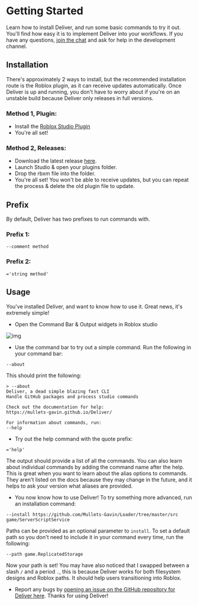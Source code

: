 # Getting Started

Learn how to install Deliver, and run some basic commands to try it out. You'll find how easy it is to implement Deliver into your workflows. If you have any questions, [join the chat](https://discord.gg/WcFrKRPYtS) and ask for help in the development channel.

## Installation

There's approximately 2 ways to install, but the recommended installation route is the Roblox plugin, as it can receive updates automatically. Once Deliver is up and running, you don't have to worry about if you're on an unstable build because Deliver only releases in full versions.

### Method 1, Plugin:

* Install the [Roblox Studio Plugin](https://www.roblox.com/library/6127040793/Deliver)
* You're all set!

### Method 2, Releases:

* Download the latest release [here](https://github.com/Mullets-Gavin/Deliver/releases).
* Launch Studio & open your plugins folder.
* Drop the rbxm file into the folder.
* You're all set! You won't be able to receive updates, but you can repeat the process & delete the old plugin file to update.

## Prefix

By default, Deliver has two prefixes to run commands with.

### Prefix 1:
```
--comment method
```

### Prefix 2:
```
='string method'
```

## Usage

You've installed Deliver, and want to know how to use it. Great news, it's extremely simple!

* Open the Command Bar & Output widgets in Roblox studio

![img](https://raw.githubusercontent.com/Mullets-Gavin/Deliver/master/docs/assets/images/Toolbar.png)

* Use the command bar to try out a simple command. Run the following in your command bar:

```
--about
```

This should print the following:

```
> --about
Deliver, a dead simple blazing fast CLI
Handle GitHub packages and process studio commands

Check out the documentation for help:
https://mullets-gavin.github.io/Deliver/

For information about commands, run:
--help
```

* Try out the help command with the quote prefix:

```
='help'
```

The output should provide a list of all the commands. You can also learn about individual commands by adding the command name after the help. This is great when you want to learn about the alias options to commands. They aren't listed on the docs because they may change in the future, and it helps to ask your version what aliases are provided.

* You now know how to use Deliver! To try something more advanced, run an installation command:

```
--install https://github.com/Mullets-Gavin/Loader/tree/master/src game/ServerScriptService
```

Paths can be provided as an optional parameter to `install`. To set a default path so you don't need to include it in your command every time, run the following:

```
--path game.ReplicatedStorage
```

Now your path is set! You may have also noticed that I swapped between a slash `/` and a period `.`, this is because Deliver works for both filesystem designs and Roblox paths. It should help users transitioning into Roblox.

* Report any bugs by [opening an issue on the GitHub repository for Deliver here](https://github.com/Mullets-Gavin/Deliver/issues). Thanks for using Deliver!